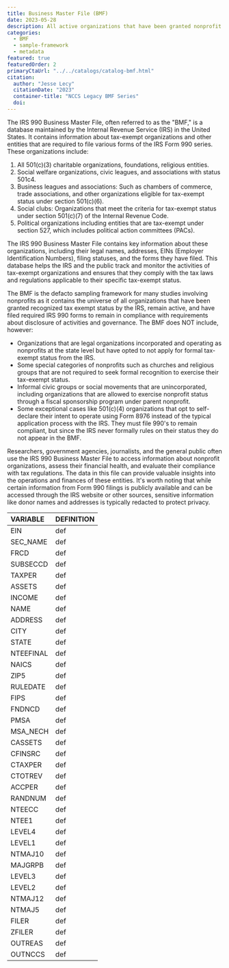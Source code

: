 ```yaml
---
title: Business Master File (BMF)
date: 2023-05-28
description: All active organizations that have been granted nonprofit status by the IRS.
categories:
  - BMF
  - sample-framework
  - metadata
featured: true
featuredOrder: 2
primaryCtaUrl: "../../catalogs/catalog-bmf.html"
citation: 
  author: "Jesse Lecy"
  citationDate: "2023"
  container-title: "NCCS Legacy BMF Series"
  doi:
---
```


The IRS 990 Business Master File, often referred to as the "BMF," is a database maintained by the Internal Revenue Service (IRS) in the United States. It contains information about tax-exempt organizations and other entities that are required to file various forms of the IRS Form 990 series. These organizations include:

1. All 501(c)(3) charitable organizations, foundations, religious entities.
2. Social welfare organizations, civic leagues, and associations with status 501c4. 
3. Business leagues and associations: Such as chambers of commerce, trade associations, and other organizations eligible for tax-exempt status under section 501(c)(6).
4. Social clubs: Organizations that meet the criteria for tax-exempt status under section 501(c)(7) of the Internal Revenue Code.
5. Political organizations including entities that are tax-exempt under section 527, which includes political action committees (PACs).

The IRS 990 Business Master File contains key information about these organizations, including their legal names, addresses, EINs (Employer Identification Numbers), filing statuses, and the forms they have filed. This database helps the IRS and the public track and monitor the activities of tax-exempt organizations and ensures that they comply with the tax laws and regulations applicable to their specific tax-exempt status.

The BMF is the defacto sampling framework for many studies involving nonprofits as it contains the universe of all organizations that have been granted recognized tax exempt status by the IRS, remain active, and have filed required IRS 990 forms to remain in compliance with requirements about disclosure of activities and governance. The BMF does NOT include, however: 

* Organizations that are legal organizations incorporated and operating as nonprofits at the state level but have opted to not apply for formal tax-exempt status from the IRS.
* Some special categories of nonprofits such as churches and religious groups that are not required to seek formal recognition to exercise their tax-exempt status.
* Informal civic groups or social movements that are unincorporated, including organizations that are allowed to exercise nonprofit status through a fiscal sponsorship program under parent nonprofit.
* Some exceptional cases like 501(c)(4) organizations that opt to self-declare their intent to operate using Form 8976 instead of the typical application process with the IRS. They must file 990's to remain compliant, but since the IRS never formally rules on their status they do not appear in the BMF. 

Researchers, government agencies, journalists, and the general public often use the IRS 990 Business Master File to access information about nonprofit organizations, assess their financial health, and evaluate their compliance with tax regulations. The data in this file can provide valuable insights into the operations and finances of these entities. It's worth noting that while certain information from Form 990 filings is publicly available and can be accessed through the IRS website or other sources, sensitive information like donor names and addresses is typically redacted to protect privacy.

|VARIABLE  | DEFINITION |
|:---------|:---|
|EIN       |def |
|SEC_NAME  |def |
|FRCD      |def |
|SUBSECCD  |def |
|TAXPER    |def |
|ASSETS    |def |
|INCOME    |def |
|NAME      |def |
|ADDRESS   |def |
|CITY      |def |
|STATE     |def |
|NTEEFINAL |def |
|NAICS     |def |
|ZIP5      |def |
|RULEDATE  |def |
|FIPS      |def |
|FNDNCD    |def |
|PMSA      |def |
|MSA_NECH  |def |
|CASSETS   |def |
|CFINSRC   |def |
|CTAXPER   |def |
|CTOTREV   |def |
|ACCPER    |def |
|RANDNUM   |def |
|NTEECC    |def |
|NTEE1     |def |
|LEVEL4    |def |
|LEVEL1    |def |
|NTMAJ10   |def |
|MAJGRPB   |def |
|LEVEL3    |def |
|LEVEL2    |def |
|NTMAJ12   |def |
|NTMAJ5    |def |
|FILER     |def |
|ZFILER    |def |
|OUTREAS   |def |
|OUTNCCS   |def |
